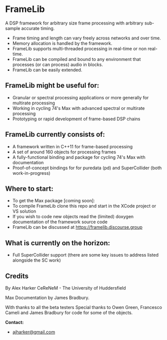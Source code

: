 FrameLib
========

A DSP framework for arbitrary size frame processing with arbitrary sub-sample accurate timing.
* Frame timing and length can vary freely across networks and over time.
* Memory allocation is handled by the framework. 
* FrameLib supports multi-threaded processing in real-time or non real-time. 
* FrameLib can be compiled and bound to any environment that processes (or can process) audio in blocks.
* FrameLib can be easily extended.

FrameLib might be useful for:
---------------------------------
- Granular or spectral processing applications or more generally for multirate processing 
- Working in cycling 74's Max with advanced spectral or multirate processing 
- Prototyping or rapid development of frame-based DSP chains

FrameLib currently consists of:
---------------------------------
- A framework written in C++11 for frame-based processing
- A set of around 160 objects for processing frames
- A fully-functional binding and package for cycling 74's Max with documentation
- Proof-of-concept bindings for for puredata (pd) and SuperCollider (both work-in-progress)

Where to start:
---------------------------------
- To get the Max package [coming soon]:
- To compile FrameLib clone this repo and start in the XCode project or VS solution
- If you wish to code new objects read the (limited) doxygen documentation of the framework source code 
- FrameLib can be discussed at https://framelib.discourse.group 

What is currently on the horizon:
---------------------------------
- Full SuperCollider support (there are some key issues to address listed alongside the SC work)

Credits
---------------------------------
By Alex Harker
CeReNeM - The University of Huddersfield

Max Documentation by James Bradbury.

With thanks to all the beta testers
Special thanks to Owen Green, Francesco Cameli and James Bradbury for code for some of the objects.

**Contact:**

* ajharker@gmail.com
